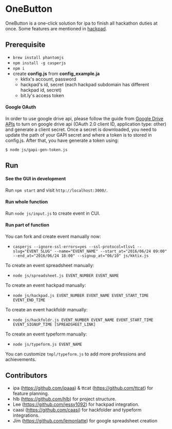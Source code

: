 # OneButton

OneButton is a one-click solution for ipa to finish all hackathon duties at once. Some features are mentioned in [hackpad]( https://g0v.hackpad.com/%25E7%25AC%25AC%25E5%25A3%25B9%25E6%25AC%25A1%25E5%259F%25BA%25E7%25A4%258E%25E6%259D%25BE#-2016612).

## Prerequisite

* `brew install phantomjs`
* `npm install -g casperjs`
* `npm i`
* create **config.js** from **config_example.ja**
  * kktix's account, password
  * hackpad's id, secret (each hackpad subdomain has different hackpad id, secret)
  * bit.ly's access token

#### Google OAuth

In order to use google drive api, please follow the guide from
[Google Drive APIs](https://developers.google.com/drive/v3/web/quickstart/nodejs#step_1_turn_on_the_api_name) to turn on google drive api (OAuth 2.0 client ID, application type: other) and generate a client secret. Once a secret is downloaded, you need to update the path of your GAPI secret and where a token is to stored in config.js. After that, you have generate a token using:


```
$ node js/gapi-gen-token.js
```

## Run

#### See the GUI in development

Run `npm start` and visit `http://localhost:3000/`.

#### Run whole function

Run `node js/input.js` to create event in CUI.

#### Run part of function

You can fork and create event manually now:
*  `casperjs --ignore-ssl-errors=yes --ssl-protocol=tlsv1 --slug="EVENT_SLUG" --name="EVENT_NAME" --start_at="2016/06/24 09:00" --end_at="2016/06/24 18:00" --signup_at="06/10" js/kktix.js`

To create an event spreadsheet manually:
* `node js/spreadsheet.js EVENT_NUMBER EVENT_NAME`

To create an event hackpad manually:
* `node js/hackpad.js EVENT_NUMBER EVENT_NAME EVENT_START_TIME EVENT_END_TIME`

To create an event hackfoldr manually:
* `node js/hackfoldr.js EVENT_NUMBER EVENT_NAME EVENT_START_TIME EVENT_SIGNUP_TIME [SPREADSHEET_LINK]`

To create an event typeform manually:
* `node js/typeform.js EVENT_NAME`

You can customize `tmpl/typeform.js` to add more professions and achievements.

## Contributors

* ipa (https://github.com/ipaaa) & ttcat (https://github.com/ttcat) for feature planning.
* hlb (https://github.com/hlb) for project structure.
* Lee (https://github.com/jessy1092) for hackpad integration.
* caasi (https://github.com/caasi) for hackfolder and typeform integrations.
* Jim (https://github.com/lemonlatte) for google spreadsheet creation
